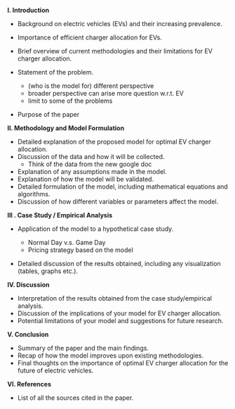 **I. Introduction**

- Background on electric vehicles (EVs) and their increasing prevalence.
- Importance of efficient charger allocation for EVs.
- Brief overview of current methodologies and their limitations for EV charger allocation.
- Statement of the problem. 
  - (who is the model for) different perspective 
  - broader perspective can arise more question w.r.t. EV
  - limit to some of the problems

- Purpose of the paper

**II. Methodology and Model Formulation**

- Detailed explanation of the proposed model for optimal EV charger allocation.
- Discussion of the data and how it will be collected.
  - Think of the data from the new google doc
- Explanation of any assumptions made in the model.
- Explanation of how the model will be validated.
- Detailed formulation of the model, including mathematical equations and algorithms.
- Discussion of how different variables or parameters affect the model. 

**III . Case Study / Empirical Analysis**

- Application of the model to a hypothetical case study.
  - Normal Day v.s. Game Day
  - Pricing strategy based on the model

- Detailed discussion of the results obtained, including any visualization (tables, graphs etc.).

**IV. Discussion**

- Interpretation of the results obtained from the case study/empirical analysis.
- Discussion of the implications of your model for EV charger allocation.
- Potential limitations of your model and suggestions for future research.

**V. Conclusion**

- Summary of the paper and the main findings.
- Recap of how the model improves upon existing methodologies.
- Final thoughts on the importance of optimal EV charger allocation for the future of electric vehicles.

**VI. References**

- List of all the sources cited in the paper. 
